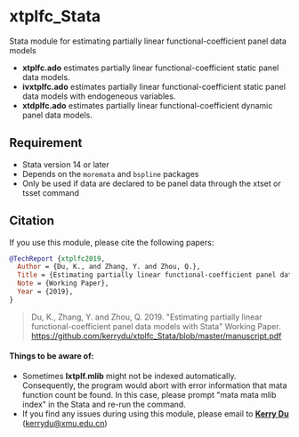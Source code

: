 # xtplfc_Stata
Stata module for estimating partially linear functional-coefficient panel data models

- **xtplfc.ado** estimates partially linear functional-coefficient static panel data models.
- **ivxtplfc.ado** estimates partially linear functional-coefficient static panel data models with endogeneous variables.
- **xtdplfc.ado** estimates partially linear functional-coefficient dynamic panel data models.


## Requirement 
- Stata version 14 or later
- Depends on the `moremata` and `bspline` packages
- Only be used if data are declared to be panel data through the xtset or tsset command



## Citation

If you use this module, please cite  the following papers:

```bibtex
@TechReport {xtplfc2019,
  Author = {Du, K., and Zhang, Y. and Zhou, Q.},
  Title = {Estimating partially linear functional-coefficient panel data models with Stata},
  Note = {Working Paper},
  Year = {2019},
}
```

> Du, K., Zhang, Y. and Zhou, Q. 2019. "Estimating partially linear functional-coefficient panel data models with Stata"
> Working Paper.
> https://github.com/kerrydu/xtplfc_Stata/blob/master/manuscript.pdf



####  Things to be aware of:
- Sometimes  **lxtplf.mlib** might not be indexed automatically. Consequently, the program would abort with error information that mata function count be found. In this case, please prompt "mata mata mlib index" in the Stata and re-run the command. 
- If you find any issues during using this module, please email to [**Kerry Du**](https://kerrydu.github.io/) (kerrydu@xmu.edu.cn)
